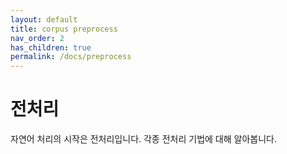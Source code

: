 ```yaml
---
layout: default
title: corpus preprocess
nav_order: 2
has_children: true
permalink: /docs/preprocess
---
```


# 전처리

자연어 처리의 시작은 전처리입니다. 각종 전처리 기법에 대해 알아봅니다.
